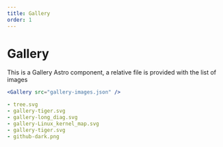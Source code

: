 ```yaml
---
title: Gallery
order: 1
---
```

# Gallery

This is a Gallery Astro component, a relative file is provided with the list of images

```jsx
<Gallery src="gallery-images.json" />
```

```yaml gallery
- tree.svg
- gallery-tiger.svg
- gallery-long_diag.svg
- gallery-Linux_kernel_map.svg
- gallery-tiger.svg
- github-dark.png
```
